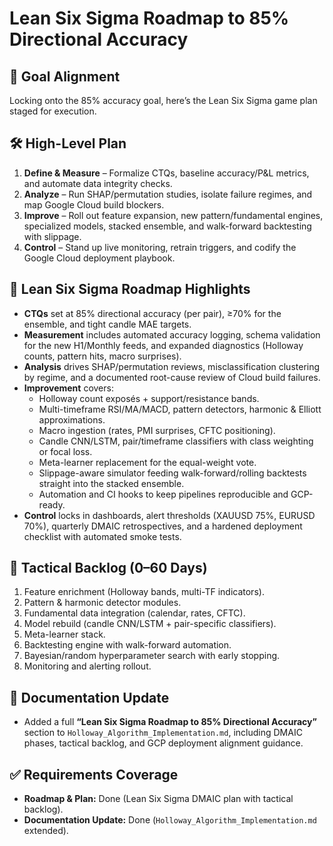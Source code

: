 # Lean Six Sigma Roadmap to 85% Directional Accuracy

## 🔭 Goal Alignment
Locking onto the 85% accuracy goal, here’s the Lean Six Sigma game plan staged for execution.

## 🛠️ High-Level Plan
1. **Define & Measure** – Formalize CTQs, baseline accuracy/P&L metrics, and automate data integrity checks.
2. **Analyze** – Run SHAP/permutation studies, isolate failure regimes, and map Google Cloud build blockers.
3. **Improve** – Roll out feature expansion, new pattern/fundamental engines, specialized models, stacked ensemble, and walk-forward backtesting with slippage.
4. **Control** – Stand up live monitoring, retrain triggers, and codify the Google Cloud deployment playbook.

## 🎯 Lean Six Sigma Roadmap Highlights
- **CTQs** set at 85% directional accuracy (per pair), ≥70% for the ensemble, and tight candle MAE targets.
- **Measurement** includes automated accuracy logging, schema validation for the new H1/Monthly feeds, and expanded diagnostics (Holloway counts, pattern hits, macro surprises).
- **Analysis** drives SHAP/permutation reviews, misclassification clustering by regime, and a documented root-cause review of Cloud build failures.
- **Improvement** covers:
  - Holloway count exposés + support/resistance bands.
  - Multi-timeframe RSI/MA/MACD, pattern detectors, harmonic & Elliott approximations.
  - Macro ingestion (rates, PMI surprises, CFTC positioning).
  - Candle CNN/LSTM, pair/timeframe classifiers with class weighting or focal loss.
  - Meta-learner replacement for the equal-weight vote.
  - Slippage-aware simulator feeding walk-forward/rolling backtests straight into the stacked ensemble.
  - Automation and CI hooks to keep pipelines reproducible and GCP-ready.
- **Control** locks in dashboards, alert thresholds (XAUUSD 75%, EURUSD 70%), quarterly DMAIC retrospectives, and a hardened deployment checklist with automated smoke tests.

## 🚀 Tactical Backlog (0–60 Days)
1. Feature enrichment (Holloway bands, multi-TF indicators).
2. Pattern & harmonic detector modules.
3. Fundamental data integration (calendar, rates, CFTC).
4. Model rebuild (candle CNN/LSTM + pair-specific classifiers).
5. Meta-learner stack.
6. Backtesting engine with walk-forward automation.
7. Bayesian/random hyperparameter search with early stopping.
8. Monitoring and alerting rollout.

## 📝 Documentation Update
- Added a full **“Lean Six Sigma Roadmap to 85% Directional Accuracy”** section to `Holloway_Algorithm_Implementation.md`, including DMAIC phases, tactical backlog, and GCP deployment alignment guidance.

## ✅ Requirements Coverage
- **Roadmap & Plan:** Done (Lean Six Sigma DMAIC plan with tactical backlog).
- **Documentation Update:** Done (`Holloway_Algorithm_Implementation.md` extended).
